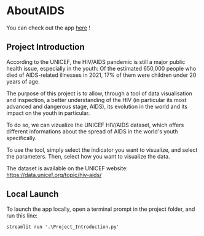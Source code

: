 # AboutAIDS

You can check out the app [here](https://veitham-aboutaids-project-introduction-rr8wmu.streamlit.app/) !

## Project Introduction
According to the UNICEF, the HIV/AIDS pandemic is still a major public health issue, especially in the youth: Of the estimated 650,000 people who died of AIDS-related illnesses in 2021, 17% of them were children under 20 years of age.

The purpose of this project is to allow, through a tool of data visualisation and inspection, a better understanding of the HIV (in particular its most advanced and dangerous stage, AIDS), its evolution in the world and its impact on the youth in particular.

To do so, we can vizualize the UNICEF HIV/AIDS dataset, which offers different informations about the spread of AIDS in the world's youth specifically.

To use the tool, simply select the indicator you want to visualize, and select the parameters. Then, select how you want to visualize the data.

The dataset is available on the UNICEF website: https://data.unicef.org/topic/hiv-aids/

## Local Launch
To launch the app locally, open a terminal prompt in the project folder, and run this line:

```
streamlit run '.\Project_Introduction.py'
```
